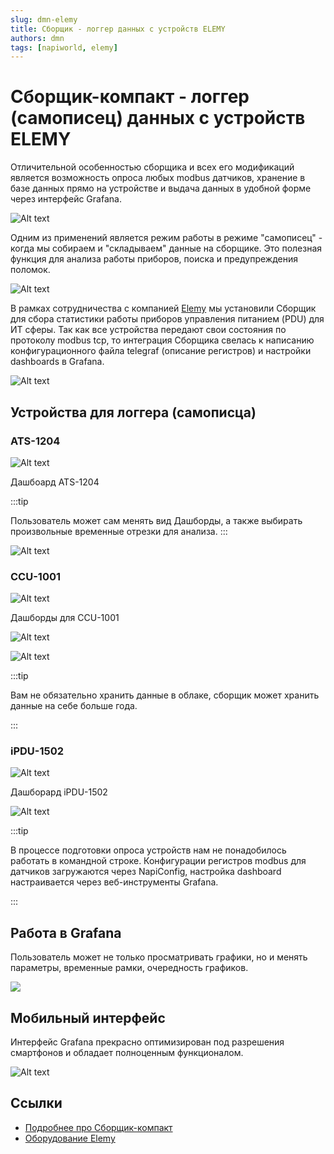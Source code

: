 ```yaml
---
slug: dmn-elemy
title: Сборщик - логгер данных с устройств ELEMY
authors: dmn
tags: [napiworld, elemy]
---
```


# Сборщик-компакт - логгер (самописец) данных с устройств ELEMY

Отличительной особенностью сборщика и всех его модификаций является возможность опроса любых modbus датчиков,  хранение в базе данных прямо на устройстве и выдача данных в удобной форме через интерфейс Grafana.

![Alt text](img/elemy2.png)

Одним из применений является режим работы в режиме "самописец" - когда мы собираем и "складываем" данные на сборщике. Это полезная функция для анализа работы приборов, поиска и предупреждения поломок.

![Alt text](img/frontcontrol1.png)

<!--truncate-->

В рамках сотрудничества с компанией [Elemy](http://elemy.ru) мы установили Сборщик для сбора статистики работы приборов управления питанием (PDU) для ИТ сферы. Так как все устройства передают свои состояния по протоколу modbus tcp, то интеграция Сборщика свелась к написанию конфигурационного файла telegraf (описание регистров) и настройки dashboards в Grafana.

![Alt text](img/napiconfig.png)

## Устройства для логгера (самописца)

### ATS-1204

![Alt text](img/1204-dev.png)

Дашбоард ATS-1204

:::tip

Пользователь может сам менять вид Дашборды, а также выбирать произвольные временные отрезки для анализа.
:::

![Alt text](img/1204-g.png)

### CCU-1001


![Alt text](img/ccu-1001-dev.png)

Дашборды для CCU-1001

![Alt text](img/ccu-1001-dev-1.png)

![Alt text](img/ccu-1001-g.png)

:::tip

Вам не обязательно хранить данные в облаке, сборщик может хранить данные на себе больше года.

:::

### iPDU-1502

![Alt text](img/1502-dev.png)

Дашборард iPDU-1502

![Alt text](img/1502-dev--1.png)

:::tip

В процессе подготовки опроса устройств нам не понадобилось работать в командной строке. Конфигурации регистров modbus для датчиков загружаются через NapiConfig, настройка dashboard настраивается через веб-инструменты Grafana.

:::

## Работа в Grafana

Пользователь может не только просматривать графики, но и 
менять параметры, временные рамки, очередность графиков.

![](img/grf1.gif)

## Мобильный интерфейс

Интерфейс Grafana прекрасно оптимизирован под разрешения
смартфонов и обладает полноценным функционалом.

![Alt text](img/mobile1.png)


## Сcылки

- [Подробнее про Сборщик-компакт](/docs/computers/frontcontrol-compact)
- [Оборудование Elemy](http://www.elemy.ru)